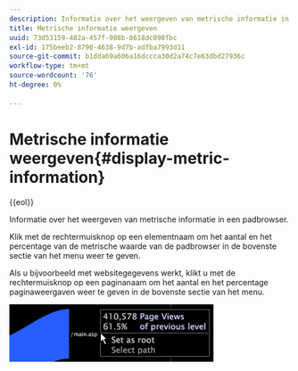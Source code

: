 ```yaml
---
description: Informatie over het weergeven van metrische informatie in een padbrowser.
title: Metrische informatie weergeven
uuid: 73d53159-482a-457f-988b-8618dc098fbc
exl-id: 175beeb2-8790-4638-9d7b-adfba7993d11
source-git-commit: b1dda69a606a16dccca30d2a74c7e63dbd27936c
workflow-type: tm+mt
source-wordcount: '76'
ht-degree: 0%

---
```


# Metrische informatie weergeven{#display-metric-information}

{{eol}}

Informatie over het weergeven van metrische informatie in een padbrowser.

Klik met de rechtermuisknop op een elementnaam om het aantal en het percentage van de metrische waarde van de padbrowser in de bovenste sectie van het menu weer te geven.

Als u bijvoorbeeld met websitegegevens werkt, klikt u met de rechtermuisknop op een paginanaam om het aantal en het percentage paginaweergaven weer te geven in de bovenste sectie van het menu.

![](assets/vis_PathBrowser_info.png)
